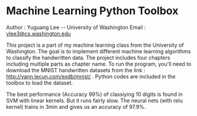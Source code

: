 # Machine Learning Python Toolbox

Author : Yuguang Lee -- University of Washington
Email : ylee3@cs.washington.edu

This project is a part of my machine learning class from the University of Washington. The goal is to implement different machine learning algorithms to classify the handwritten data.
The project includes four chapters including multiple parts as chapter name. 
To run the program, you'll need to download the MNIST handwritten datasets from the link : 
http://yann.lecun.com/exdb/mnist/ . Python codes are included in the toolbox to load the dataset.

The best performance (Accuracy 99%) of classiying 10 digits is found in SVM with linear kernels. But it runs fairly slow. 
The neural nets (with relu kernel) trains in 3min and gives us an accuracy of 97.9%.
